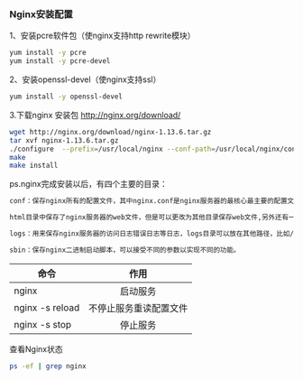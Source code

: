 ### Nginx安装配置
1、安装pcre软件包（使nginx支持http rewrite模块）
```Bash
yum install -y pcre
yum install -y pcre-devel
```
2、安装openssl-devel（使nginx支持ssl）
```Bash
yum install -y openssl-devel
```
3.下载nginx 安装包 http://nginx.org/download/
```Bash
wget http://nginx.org/download/nginx-1.13.6.tar.gz
tar xvf nginx-1.13.6.tar.gz
./configure  --prefix=/usr/local/nginx --conf-path=/usr/local/nginx/conf/nginx.conf --error-log-path=/var/log/nginx/error.log  --http-log-path=/var/log/nginx/access.log  --pid-path=/var/run/nginx/nginx.pid --lock-path=/var/lock/nginx.lock --with-http_ssl_module --with-http_stub_status_module --with-http_gzip_static_module --with-pcre
make
make install
```
ps.nginx完成安装以后，有四个主要的目录：
```Bash
conf：保存nginx所有的配置文件，其中nginx.conf是nginx服务器的最核心最主要的配置文件，其他的.conf则是用来配置nginx相关的功能的，例如fastcgi功能使用的是fastcgi.conf和fastcgi_params两个文件，配置文件一般都有个样板配置文件，是文件名.default结尾，使用的使用将其复制为并将default去掉即可。

html目录中保存了nginx服务器的web文件，但是可以更改为其他目录保存web文件,另外还有一个50x的web文件是默认的错误页面提示页面。

logs：用来保存nginx服务器的访问日志错误日志等日志，logs目录可以放在其他路径，比如/var/logs/nginx里面。

sbin：保存nginx二进制启动脚本，可以接受不同的参数以实现不同的功能。
```
命令|作用
--|:--:
nginx|启动服务
nginx -s reload|不停止服务重读配置文件
nginx -s stop|停止服务
查看Nginx状态
```Bash
ps -ef | grep nginx
```